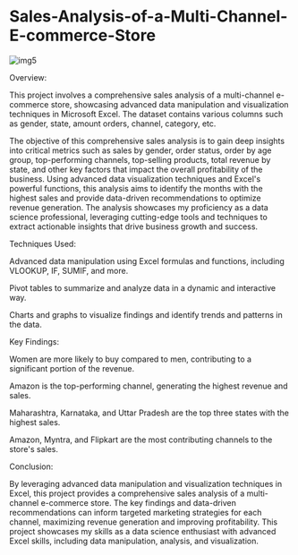 # Sales-Analysis-of-a-Multi-Channel-E-commerce-Store

![img5](https://user-images.githubusercontent.com/112967999/229264950-f75a5b09-8b08-4d24-9354-72763feee586.jpg)

Overview:

This project involves a comprehensive sales analysis of a multi-channel e-commerce store, showcasing advanced data manipulation and visualization techniques in Microsoft Excel. The dataset contains various columns such as gender, state, amount orders, channel, category, etc.

The objective of this comprehensive sales analysis is to gain deep insights into critical metrics such as sales by gender, order status, order by age group, top-performing channels, top-selling products, total revenue by state, and other key factors that impact the overall profitability of the business. Using advanced data visualization techniques and Excel's powerful functions, this analysis aims to identify the months with the highest sales and provide data-driven recommendations to optimize revenue generation. The analysis showcases my proficiency as a data science professional, leveraging cutting-edge tools and techniques to extract actionable insights that drive business growth and success.


Techniques Used:

Advanced data manipulation using Excel formulas and functions, including VLOOKUP, IF, SUMIF, and more.

Pivot tables to summarize and analyze data in a dynamic and interactive way.

Charts and graphs to visualize findings and identify trends and patterns in the data.


Key Findings:

Women are more likely to buy compared to men, contributing to a significant portion of the revenue.

Amazon is the top-performing channel, generating the highest revenue and sales.

Maharashtra, Karnataka, and Uttar Pradesh are the top three states with the highest sales.

Amazon, Myntra, and Flipkart are the most contributing channels to the store's sales.


Conclusion:

By leveraging advanced data manipulation and visualization techniques in Excel, this project provides a comprehensive sales analysis of a multi-channel e-commerce store. The key findings and data-driven recommendations can inform targeted marketing strategies for each channel, maximizing revenue generation and improving profitability. This project showcases my skills as a data science enthusiast with advanced Excel skills, including data manipulation, analysis, and visualization.
